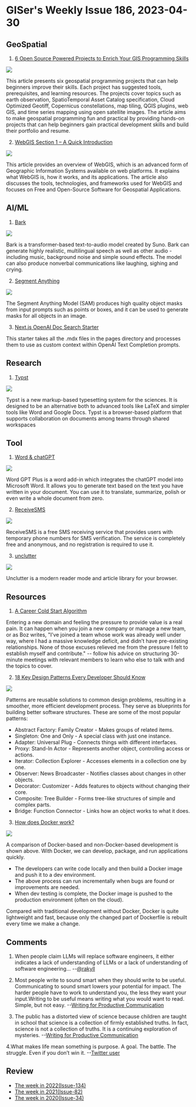 # GISer's Weekly Issue 186, 2023-04-30

## GeoSpatial

1. [6 Open Source Powered Projects to Enrich Your GIS Programming Skills](https://www.gislounge.com/6-open-source-powered-projects-to-enrich-your-gis-programming-skills/)

![](https://cdn.shortpixel.ai/spai/w_807+q_glossy+ret_img+to_webp/https://www.gislounge.com/wp-content/uploads/2021/06/youtube-tutorial-geodev.jpg)

This article presents six geospatial programming projects that can help beginners improve their skills. Each project has suggested tools, prerequisites, and learning resources. The projects cover topics such as earth observation, SpatioTemporal Asset Catalog specification, Cloud Optimized Geotiff, Copernicus constellations, map tiling, QGIS plugins, web GIS, and time series mapping using open satellite images. The article aims to make geospatial programming fun and practical by providing hands-on projects that can help beginners gain practical development skills and build their portfolio and resume.

2. [WebGIS Section 1 – A Quick Introduction](https://www.gislounge.com/section-1-a-quick-introduction-to-gis-and-webgis/)

![](https://cdn.hashnode.com/res/hashnode/image/upload/v1607066994824/Fd2yfGyYV.png?w=1600&h=840&fit=crop&crop=entropy&auto=compress,format&format=webp)

This article provides an overview of WebGIS, which is an advanced form of Geographic Information Systems available on web platforms. It explains what WebGIS is, how it works, and its applications. The article also discusses the tools, technologies, and frameworks used for WebGIS and focuses on Free and Open-Source Software for Geospatial Applications.

## AI/ML

1. [Bark](https://github.com/suno-ai/bark)

![](https://user-images.githubusercontent.com/5068315/230698495-cbb1ced9-c911-4c9a-941d-a1a4a1286ac6.png)

Bark is a transformer-based text-to-audio model created by Suno. Bark can generate highly realistic, multilingual speech as well as other audio - including music, background noise and simple sound effects. The model can also produce nonverbal communications like laughing, sighing and crying.

2. [Segment Anything](https://github.com/facebookresearch/segment-anything)

![](https://img.hellogithub.com/i/ZmjC3nFwgyuGiT0_1682573184.gif)

The Segment Anything Model (SAM) produces high quality object masks from input prompts such as points or boxes, and it can be used to generate masks for all objects in an image.

3. [Next.js OpenAI Doc Search Starter](https://medium.com/artificial-corner/bye-bye-chatgpt-ai-tools-better-than-chatgpt-but-few-people-are-using-them-eac93a3627cc)

This starter takes all the .mdx files in the pages directory and processes them to use as custom context within OpenAI Text Completion prompts.

## Research

1. [Typst](https://typst.app/)

![](https://typst.app/assets/images/mockup-medium.webp)

Typst is a new markup-based typesetting system for the sciences. It is designed to be an alternative both to advanced tools like LaTeX and simpler tools like Word and Google Docs. Typst is a browser-based platform that supports collaboration on documents among teams through shared workspaces

## Tool

1. [Word & chatGPT](https://github.com/Kuingsmile/word-GPT-Plus)

![](https://user-images.githubusercontent.com/96409857/233878627-6b5abdfd-7ff6-4818-8b26-d78f74ea0e85.gif)

Word GPT Plus is a word add-in which integrates the chatGPT model into Microsoft Word. It allows you to generate text based on the text you have written in your document. You can use it to translate, summarize, polish or even write a whole document from zero.

2. [ReceiveSMS](https://www.receivesms.io/)

![](https://cdn.beekka.com/blogimg/asset/202304/bg2023042702.webp)

ReceiveSMS is a free SMS receiving service that provides users with temporary phone numbers for SMS verification. The service is completely free and anonymous, and no registration is required to use it.

3. [unclutter](https://github.com/lindylearn/unclutter)

![](https://github.com/lindylearn/unclutter/blob/main/docs/media/intro.png)

Unclutter is a modern reader mode and article library for your browser.

## Resources

1. [A Career Cold Start Algorithm](https://boz.com/articles/career-cold-start)

Entering a new domain and feeling the pressure to provide value is a real pain. It can happen when you join a new company or manage a new team, or as Boz writes, "I’ve joined a team whose work was already well under way, where I had a massive knowledge deficit, and didn’t have pre-existing relationships. None of those excuses relieved me from the pressure I felt to establish myself and contribute." -- follow his advice on structuring 30-minute meetings with relevant members to learn who else to talk with and the topics to cover.

2. [18 Key Design Patterns Every Developer Should Know](https://blog.bytebytego.com/i/118124214/key-design-patterns-every-developer-should-know)

![](https://substackcdn.com/image/fetch/f_auto,q_auto:good,fl_progressive:steep/https%3A%2F%2Fsubstack-post-media.s3.amazonaws.com%2Fpublic%2Fimages%2F63fceee3-327d-4db5-a8ba-c2362a42971b_1421x1536.jpeg)

Patterns are reusable solutions to common design problems, resulting in a smoother, more efficient development process. They serve as blueprints for building better software structures. These are some of the most popular patterns:

- Abstract Factory: Family Creator - Makes groups of related items.
- Singleton: One and Only - A special class with just one instance.
- Adapter: Universal Plug - Connects things with different interfaces.
- Proxy: Stand-In Actor - Represents another object, controlling access or actions.
- Iterator: Collection Explorer - Accesses elements in a collection one by one.
- Observer: News Broadcaster - Notifies classes about changes in other objects.
- Decorator: Customizer - Adds features to objects without changing their core.
- Composite: Tree Builder - Forms tree-like structures of simple and complex parts.
- Bridge: Function Connector - Links how an object works to what it does.

3. [How does Docker work?](https://blog.bytebytego.com/i/118124214/how-does-docker-work)

![](https://substackcdn.com/image/fetch/w_1272,c_limit,f_webp,q_auto:good,fl_progressive:steep/https%3A%2F%2Fsubstack-post-media.s3.amazonaws.com%2Fpublic%2Fimages%2Fe6d6cfde-1ff5-4f51-ae35-a56040befa57_1280x1617.jpeg)

A comparison of Docker-based and non-Docker-based development is shown above. With Docker, we can develop, package, and run applications quickly.

- The developers can write code locally and then build a Docker image and push it to a dev environment.
- The above process can run incrementally when bugs are found or improvements are needed.
- When dev testing is complete, the Docker image is pushed to the production environment (often on the cloud).

Compared with traditional development without Docker, Docker is quite lightweight and fast, because only the changed part of Dockerfile is rebuilt every time we make a change.

## Comments

1. When people claim LLMs will replace software engineers, it either indicates a lack of understanding of LLMs or a lack of understanding of software engineering...
   --[@rakyll](https://twitter.com/rakyll/status/1645999647360716800)

2. Most people write to sound smart when they should write to be useful. Communicating to sound smart lowers your potential for impact. The harder people have to work to understand you, the less they want your input.Writing to be useful means writing what you would want to read. Simple, but not easy.
   --[Writing for Productive Communication](https://fs.blog/carl-braun-communicating/)

3. The public has a distorted view of science because children are taught in school that science is a collection of firmly established truths. In fact, science is not a collection of truths. It is a continuing exploration of mysteries.
   --[Writing for Productive Communication](https://fs.blog/carl-braun-communicating/)

4.What makes life mean something is purpose. A goal. The battle. The struggle. Even if you don’t win it.
--[Twitter user](https://twitter.com/mkt_sentiment/status/1624481279520698368)

## Review

- [The week in 2022(Issue-134)](../2022/issue-134.md)
- [The week in 2021(Issue-82)](../2021/issue-82.md)
- [The week in 2020(Issue-34)](../2020/issue-34.md)
